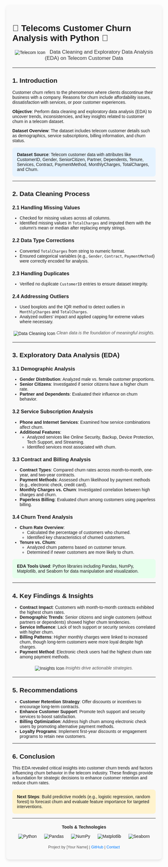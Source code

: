 <div style="font-family: Arial, sans-serif; max-width: 800px; margin: 0 auto; padding: 20px; background-color: #f9f9f9; border-radius: 10px; box-shadow: 0 4px 8px rgba(0,0,0,0.1);">

# 🔹 Telecoms Customer Churn Analysis with Python 🔹

<div style="text-align: center; margin-bottom: 20px;">
  <img src="https://img.icons8.com/color/48/000000/telecom.png" alt="Telecom Icon" style="vertical-align: middle; margin-right: 10px;">
  <span style="font-size: 1.2em; color: #333;">Data Cleaning and Exploratory Data Analysis (EDA) on Telecom Customer Data</span>
</div>

---

## 1. Introduction

Customer churn refers to the phenomenon where clients discontinue their business with a company. Reasons for churn include affordability issues, dissatisfaction with services, or poor customer experiences.

**Objective**: Perform data cleaning and exploratory data analysis (EDA) to uncover trends, inconsistencies, and key insights related to customer churn in a telecom dataset.

**Dataset Overview**: The dataset includes telecom customer details such as demographics, service subscriptions, billing information, and churn status.

<div style="background-color: #e6f3ff; padding: 15px; border-radius: 8px; margin: 10px 0;">
  <strong>Dataset Source</strong>: Telecom customer data with attributes like CustomerID, Gender, SeniorCitizen, Partner, Dependents, Tenure, Services, Contract, PaymentMethod, MonthlyCharges, TotalCharges, and Churn.
</div>

---

## 2. Data Cleaning Process

### 2.1 Handling Missing Values
- Checked for missing values across all columns.
- Identified missing values in `TotalCharges` and imputed them with the column's mean or median after replacing empty strings.
  
### 2.2 Data Type Corrections
- Converted `TotalCharges` from string to numeric format.
- Ensured categorical variables (e.g., `Gender`, `Contract`, `PaymentMethod`) were correctly encoded for analysis.

### 2.3 Handling Duplicates
- Verified no duplicate `CustomerID` entries to ensure dataset integrity.

### 2.4 Addressing Outliers
- Used boxplots and the IQR method to detect outliers in `MonthlyCharges` and `TotalCharges`.
- Analyzed outliers' impact and applied capping for extreme values where necessary.

<div style="text-align: center; margin: 20px 0;">
  <img src="https://img.icons8.com/ios-filled/50/000000/data-cleaning.png" alt="Data Cleaning Icon" style="vertical-align: middle;">
  <span style="font-style: italic; color: #555;">Clean data is the foundation of meaningful insights.</span>
</div>

---

## 3. Exploratory Data Analysis (EDA)

### 3.1 Demographic Analysis
- **Gender Distribution**: Analyzed male vs. female customer proportions.
- **Senior Citizens**: Investigated if senior citizens have a higher churn rate.
- **Partner and Dependents**: Evaluated their influence on churn behavior.

### 3.2 Service Subscription Analysis
- **Phone and Internet Services**: Examined how service combinations affect churn.
- **Additional Features**:
  - Analyzed services like Online Security, Backup, Device Protection, Tech Support, and Streaming.
  - Identified services most associated with churn.

### 3.3 Contract and Billing Analysis
- **Contract Types**: Compared churn rates across month-to-month, one-year, and two-year contracts.
- **Payment Methods**: Assessed churn likelihood by payment methods (e.g., electronic check, credit card).
- **Monthly Charges vs. Churn**: Investigated correlation between high charges and churn.
- **Paperless Billing**: Evaluated churn among customers using paperless billing.

### 3.4 Churn Trend Analysis
- **Churn Rate Overview**:
  - Calculated the percentage of customers who churned.
  - Identified key characteristics of churned customers.
- **Tenure vs. Churn**:
  - Analyzed churn patterns based on customer tenure.
  - Determined if newer customers are more likely to churn.

<div style="background-color: #e6ffec; padding: 15px; border-radius: 8px; margin: 10px 0;">
  <strong>EDA Tools Used</strong>: Python libraries including Pandas, NumPy, Matplotlib, and Seaborn for data manipulation and visualization.
</div>

---

## 4. Key Findings & Insights

- **Contract Impact**: Customers with month-to-month contracts exhibited the highest churn rates.
- **Demographic Trends**: Senior citizens and single customers (without partners or dependents) showed higher churn tendencies.
- **Service Influence**: Lack of tech support or security services correlated with higher churn.
- **Billing Patterns**: Higher monthly charges were linked to increased churn, though long-term customers were more loyal despite high charges.
- **Payment Method**: Electronic check users had the highest churn rate among payment methods.

<div style="text-align: center; margin: 20px 0;">
  <img src="https://img.icons8.com/color/48/000000/light-bulb.png" alt="Insights Icon" style="vertical-align: middle;">
  <span style="font-style: italic; color: #555;">Insights drive actionable strategies.</span>
</div>

---

## 5. Recommendations

- **Customer Retention Strategy**: Offer discounts or incentives to encourage long-term contracts.
- **Enhance Customer Support**: Promote tech support and security services to boost satisfaction.
- **Billing Optimization**: Address high churn among electronic check users by promoting alternative payment methods.
- **Loyalty Programs**: Implement first-year discounts or engagement programs to retain new customers.

---

## 6. Conclusion

This EDA revealed critical insights into customer churn trends and factors influencing churn behavior in the telecom industry. These findings provide a foundation for strategic decisions to enhance customer retention and reduce churn rates.

<div style="background-color: #fff3cd; padding: 15px; border-radius: 8px; margin: 10px 0;">
  <strong>Next Steps</strong>: Build predictive models (e.g., logistic regression, random forest) to forecast churn and evaluate feature importance for targeted interventions.
</div>

---

<div style="text-align: center; margin-top: 20px;">
  <strong>Tools & Technologies</strong>
  <p>
    <img src="https://img.icons8.com/color/48/000000/python.png" alt="Python" style="margin: 0 10px;">
    <img src="https://img.icons8.com/color/48/000000/pandas.png" alt="Pandas" style="margin: 0 10px;">
    <img src="https://img.icons8.com/color/48/000000/numpy.png" alt="NumPy" style="margin: 0 10px;">
    <img src="https://img.icons8.com/ios-filled/50/000000/matplotlib.png" alt="Matplotlib" style="margin: 0 10px;">
    <img src="https://img.icons8.com/color/48/000000/seaborn.png" alt="Seaborn" style="margin: 0 10px;">
  </p>
</div>

<div style="text-align: center; margin-top: 20px; font-size: 0.9em; color: #555;">
  <p>Project by [Your Name] | <a href="https://github.com/yourusername" style="color: #007bff; text-decoration: none;">GitHub</a> | <a href="mailto:your.email@example.com" style="color: #007bff; text-decoration: none;">Contact</a></p>
</div>

</div>
